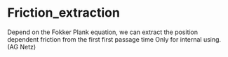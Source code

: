 # Friction_extraction
Depend on the Fokker Plank equation, we can extract the position dependent friction from the first first passage time
Only for internal using. (AG Netz)



